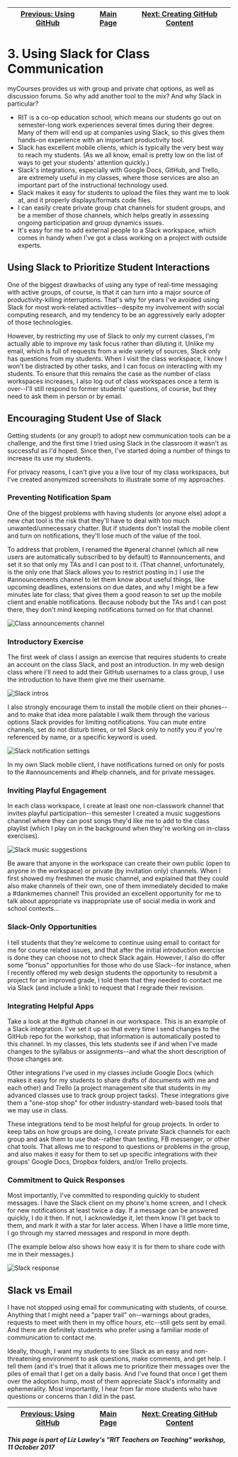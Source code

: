 | [Previous: Using GitHub](usingGithub.md) | [Main Page](README.md) | [Next: Creating GitHub Content](creatingGithub.md) |
|--------------------------------|-----------------------------|------------------------|

# 3. Using Slack for Class Communication

myCourses provides us with group and private chat options, as well as discussion forums. So why add another tool to the mix? And why Slack in particular?

- RIT is a co-op education school, which means our students go out on semester-long work experiences several times during their degree. Many of them will end up at companies using Slack, so this gives them hands-on experience with an important productivity tool.
- Slack has excellent mobile clients, which is typically the very best way to reach my students. (As we all know, email is pretty low on the list of ways to get your students' attention quickly.)
- Slack's integrations, especially with Google Docs, GitHub, and Trello, are extremely useful in my classes, where those services are also an important part of the instructional technology used. 
- Slack makes it easy for students to upload the files they want me to look at, and it properly displays/formats code files.
- I can easily create private group chat channels for student groups, and be a member of those channels, which helps greatly in assessing ongoing participation and group dynamics issues.
- It's easy for me to add external people to a Slack workspace, which comes in handy when I've got a class working on a project with outside experts. 

## Using Slack to Prioritize Student Interactions
One of the biggest drawbacks of using any type of real-time messaging with active groups, of course, is that it can turn into a major source of productivity-killing interruptions. That's why for years I've avoided using Slack for most work-related activities--despite my involvement with social computing research, and my tendency to be an aggressively early adopter of those technologies. 

However, by restricting my use of Slack to *only* my current classes, I'm actually able to improve my task focus rather than diluting it. Unlike my email, which is full of requests from a wide variety of sources, Slack only has questions from my students. When I visit the class workspace, I know I won't be distracted by other tasks, and I can focus on interacting with my students. To ensure that this remains the case as the number of class workspaces increases, I also log out of class workspaces once a term is over--I'll still respond to former students' questions, of course, but they need to ask them in person or by email. 

## Encouraging Student Use of Slack
Getting students (or any group!) to adopt new communication tools can be a challenge, and the first time I tried using Slack in the classroom it wasn't as successful as I'd hoped. Since then, I've started doing a number of things to increase its use my students. 

For privacy reasons, I can't give you a live tour of my class workspaces, but I've created anonymized screenshots to illustrate some of my approaches.

### Preventing Notification Spam
One of the biggest problems with having students (or anyone else) adopt a new chat tool is the risk that they'll have to deal with too much unwanted/unnecessary chatter. But if students don't install the mobile client and turn on notifications, they'll lose much of the value of the tool. 

To address that problem, I renamed the \#general channel (which all new users are automatically subscribed to by default) to \#announcements, and set it so that only my TAs and I can post to it. (That channel, unfortunately, is the only one that Slack allows you to restrict posting in.) I use the \#announcements channel to let them know about useful things, like upcoming deadlines, extensions on due dates, and why I might be a few minutes late for class; that gives them a good reason to set up the mobile client and enable notifications. Because nobody but the TAs and I can post there, they don't mind keeping notifications turned on for that channel. 

![Class announcements channel](images/slack-classroom-announcements.png)

### Introductory Exercise
The first week of class I assign an exercise that requires students to create an account on the class Slack, and post an introduction. In my web design class where I'll need to add their GitHub usernames to a class group, I use the introduction to have them give me their username.

![Slack intros](images/slack-classroom-intros.png)

I also strongly encourage them to install the mobile client on their phones--and to make that idea more palatable I walk them through the various options Slack provides for limiting notifications. You can mute entire channels, set do not disturb times, or tell Slack only to notify you if you're referenced by name, or a specific keyword is used.  

![Slack notification settings](images/slack-notification-settings.png
)

In my own Slack mobile client, I have notifications turned on only for posts to the \#announcements and \#help channels, and for private messages.

### Inviting Playful Engagement
In each class workspace, I create at least one non-classwork channel that invites playful participation--this semester I created a music suggestions channel where they can post songs they'd like me to add to the class playlist (which I play on in the background when they're working on in-class exercises).

![Slack music suggestions](images/slack-classroom-music.png)

Be aware that anyone in the workspace can create their own public (open to anyone in the workspace) or private (by invitation only) channels. When I first showed my freshmen the music channel, and explained that they could also make channels of their own, one of them immediately decided to make a \#dankmemes channel! This provided an excellent opportunity for me to talk about appropriate vs inappropriate use of social media in work and school contexts...

### Slack-Only Opportunities
I tell students that they're welcome to continue using email to contact for me for course related issues, and that after the initial introduction exercise is done they can choose not to check Slack again. However, I also do offer some "bonus" opportunities for those who do use Slack--for instance, when I recently offered my web design students the opportunity to resubmit a project for an improved grade, I told them that they needed to contact me via Slack (and include a link) to request that I regrade their revision.

### Integrating Helpful Apps
Take a look at the \#github channel in our workspace. This is an example of a Slack integration. I've set it up so that every time I send changes to the GitHub repo for the workshop, that information is automatically posted to this channel. In my classes, this lets students see if and when I've made changes to the syllabus or assignments--and what the short description of those changes are. 

Other integrations I've used in my classes include Google Docs (which makes it easy for my students to share drafts of documents with me and each other) and Trello (a project management site that students in my advanced classes use to track group project tasks). These integrations give them a "one-stop shop" for other industry-standard web-based tools that we may use in class. 

These integrations tend to be most helpful for group projects. In order to keep tabs on how groups are doing, I create private Slack channels for each group and ask them to use that--rather than texting, FB messenger, or other chat tools. That allows me to respond to questions or problems in the group, and also makes it easy for them to set up specific integrations with their groups' Google Docs, Dropbox folders, and/or Trello projects. 

### Commitment to Quick Responses
Most importantly, I've committed to responding quickly to student messages. I have the Slack client on my phone's home screen, and I check for new notifications at least twice a day. If a message can be answered quickly, I do it then. If not, I acknowledge it, let them know I'll get back to them, and mark it with a star for later access. When I have a little more time, I go through my starred messages and respond in more depth. 

(The example below also shows how easy it is for them to share code with me in their messages.)

![Slack response](images/slack-snippet.png)

## Slack vs Email
I have not stopped using email for communicating with students, of course. Anything that I might need a "paper trail" on--warnings about grades, requests to meet with them in my office hours, etc--still gets sent by email. And there are definitely students who prefer using a familiar mode of communication to contact me. 

Ideally, though, I want my students to see Slack as an easy and non-threatening environment to ask questions, make comments, and get help. I tell them (and it's true) that it allows me to prioritize their messages over the piles of email that I get on a daily basis. And I've found that once I get them over the adoption hump, most of them appreciate Slack's informality and ephemerality. Most importantly, I hear from far more students who have questions or concerns than I did in the past. 

| [Previous: Using GitHub](usingGithub.md) | [Main Page](README.md) | [Next: Creating GitHub Content](creatingGithub.md) |
|--------------------------------|-----------------------------|------------------------|

***This page is part of Liz Lawley's "RIT Teachers on Teaching" workshop, 11 October 2017***